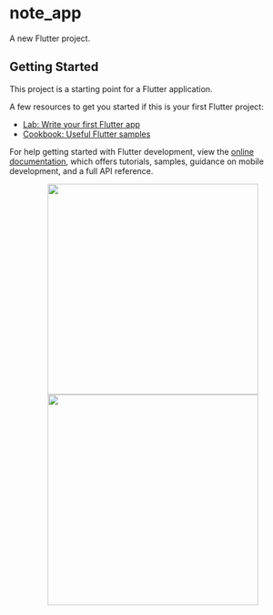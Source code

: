 # note_app

A new Flutter project.

## Getting Started

This project is a starting point for a Flutter application.

A few resources to get you started if this is your first Flutter project:

- [Lab: Write your first Flutter app](https://docs.flutter.dev/get-started/codelab)
- [Cookbook: Useful Flutter samples](https://docs.flutter.dev/cookbook)

For help getting started with Flutter development, view the
[online documentation](https://docs.flutter.dev/), which offers tutorials,
samples, guidance on mobile development, and a full API reference.
<p align="center"><img src="https://github.com/user-attachments/assets/8b89cf53-796d-41fb-bf3d-84601140289d" width="370" >
<img src="https://github.com/user-attachments/assets/750c7bd2-a639-42b3-807d-75c90068700d" width="370" >
  
</p>
</p>
